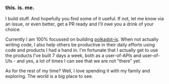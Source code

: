 ### this. is. me.

I build stuff. And hopefully you find some of it useful. If not, let me know via an issue, or even better, get a PR ready and I'll owe you a drink of your choice.

Currently I am 100% focussed on building [polkadot-js](https://github.com/polkadot-js). When not actually writing code, I also help others be productive in their daily efforts using code and products I had a hand in. I'm fortunate that I actually get to use the products I've built 7 days a week, both as a user-of-APIs and user-of-UIs - and yes, a lot of times I can see that we are not "there" yet.

As for the rest of my time? Well, I love spending it with my family and exploring. The world is a big place to see.

<!--
**jacogr/jacogr** is a ✨ _special_ ✨ repository because its `README.md` (this file) appears on your GitHub profile.

Here are some ideas to get you started:

- 🔭 I’m currently working on ...
- 🌱 I’m currently learning ...
- 👯 I’m looking to collaborate on ...
- 🤔 I’m looking for help with ...
- 💬 Ask me about ...
- 📫 How to reach me: ...
- 😄 Pronouns: ...
- ⚡ Fun fact: ...
-->
